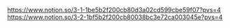 https://www.notion.so/3-1-1be5b2f200cb80d3a02cd599cbe59f07?pvs=4
https://www.notion.so/3-2-1bf5b2f200cb80038bc3e72ca003045e?pvs=4
